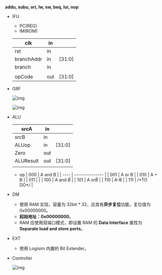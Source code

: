 **addu, subu, ori, lw, sw, beq, lui, nop**





+ IFU

  + PC(REG)
  + IM(ROM)

  | clk        | in   |        |
  | ---------- | ---- | ------ |
  | rst        | in   |        |
  | branchAddr | in   | [31:0] |
  | branch     | in   |        |
  |            |      |        |
  | opCode     | out  | [31:0] |

  

+ GRF

  ![img](https://cscore.net.cn/assets/courseware/v1/ea64d5c0389309925ce6510cfb3ffdd9/asset-v1:Internal+B3I062410+2020_T1+type@asset+block/P0_L0_GRF_1.png)

  ![img](https://cscore.net.cn/assets/courseware/v1/9e36703823ed88754a7affeee41a3c41/asset-v1:Internal+B3I062410+2020_T1+type@asset+block/P0_L0_GRF_2.png)

+ ALU

  | srcA      | in   |        |
  | --------- | ---- | ------ |
  | srcB      | in   |        |
  | ALUop     | in   | [31:0] |
  | Zero      | out  |        |
  | ALUResult | out  | [31:0] |
  |           |      |        |

	+ op
  | 000  | A and B         |
  | ---- | --------------- |
  | 001  | A or B          |
  | 010  | A + B           |
  | 011  |                 |
  | 100  | A and $\bar{B}$ |
  | 101  | A or$\bar{B}$   |
  | 110  | A-B             |
  | 111  | /\*TO DO\*/     |

  

+ DM

  - 使用 RAM 实现，容量为 32bit * 32，应具有**异步复位**功能，复位值为0x00000000。
  - **起始地址：0x00000000**。
  - RAM 应使用双端口模式，即设置 RAM 的 **Data Interface** 属性为 **Separate load and store ports**。

+ EXT

  + 使用 Logisim 内置的 Bit Extender。

+ Controller

  ![img](https://cscore.net.cn/assets/courseware/v1/5b9cb88947ee44745aef98b41827389a/asset-v1:Internal+B3I062410+2020_T1+type@asset+block/P3_L0_T3_0.png)